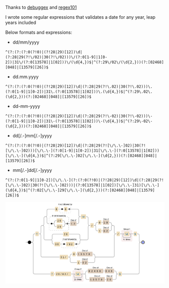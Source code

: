 Thanks to [debuggex](https://www.debuggex.com/) and [regex101](https://regex101.com/)

I wrote some regular expressions that validates a date for any year, leap years included

Below formats and expressions:

- dd/mm/yyyy
```
^(?:(?:(?:0(?!0)|(?!28|29)[12])\d|(?:28|29(?!\/02)|30(?!\/02)))\/(?:0[1-9]|1[0-2])|31\/(?:0[13578]|1[02]))\/(\d{4,})$|^(?:29\/02\/(\d{2,}))(?:[02468][048]|[13579][26])$
```

- dd.mm.yyyy
```
^(?:(?:(?:0(?!0)|(?!28|29)[12])\d|(?:28|29(?!\.02)|30(?!\.02)))\.(?:0[1-9]|1[0-2])|31\.(?:0[13578]|1[02]))\.(\d{4,})$|^(?:29\.02\.(\d{2,}))(?:[02468][048]|[13579][26])$
```

- dd-mm-yyyy
```
^(?:(?:(?:0(?!0)|(?!28|29)[12])\d|(?:28|29(?!\-02)|30(?!\-02)))\-(?:0[1-9]|1[0-2])|31\-(?:0[13578]|1[02]))\-(\d{4,})$|^(?:29\-02\-(\d{2,}))(?:[02468][048]|[13579][26])$
```

- dd[/.-]mm[/.-]yyyy
```
^(?:(?:(?:0(?!0)|(?!28|29)[12])\d|(?:28|29(?![\/\.\-]02)|30(?![\/\.\-]02)))[\/\.\-](?:0[1-9]|1[0-2])|31[\/\.\-](?:0[13578]|1[02]))[\/\.\-](\d{4,})$|^(?:29[\/\.\-]02[\/\.\-](\d{2,}))(?:[02468][048]|[13579][26])$
```

- mm[/.-]dd[/.-]yyyy
```
^(?:(?:0[1-9]|1[0-2])[\/\.\-](?:(?:0(?!0)|(?!28|29)[12])\d|(?:28|29(?![\/\.\-]02)|30(?![\/\.\-]02)))|(?:0[13578]|1[02])[\/\.\-]31)[\/\.\-](\d{4,})$|^(?:02[\/\.\-]29[\/\.\-](\d{2,}))(?:[02468][048]|[13579][26])$
```

![dd/mm/yyyy](https://github.com/C00ldup/REGEX/blob/main/images/date_debuggex.png?raw=true)
